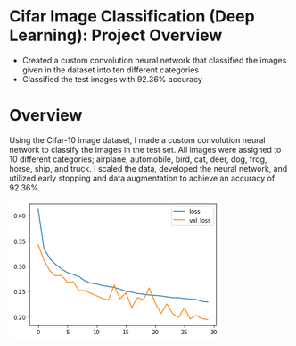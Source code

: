 # Cifar Image Classification (Deep Learning): Project Overview 
- Created a custom convolution neural network that classified the images given in the dataset into ten different categories
- Classified the test images with 92.36% accuracy

# Overview
Using the Cifar-10 image dataset, I made a custom convolution neural network to classify the images in the test set. All images were assigned to 10 different categories; airplane, automobile, bird, cat, deer, dog, frog, horse, ship, and truck. I scaled the data, developed the neural network, and utilized early stopping and data augmentation to achieve an accuracy of 92.36%. 

![](cifar_images/download-1.png)
